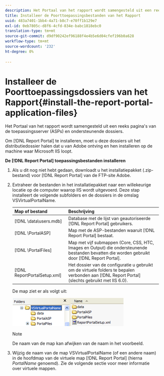 ```yaml
---
description: Het Portaal van het rapport wordt samengesteld uit een reeks pagina's van de toepassingsserver (ASPs) en ondersteunende dossiers.
title: Installeer de Poorttoepassingsbestanden van het Rapport
uuid: 483a7401-1bb4-4a71-b8c7-e70ff1b129e7
exl-id: 0eb7805c-d8f6-4cfd-834e-babc1818ebc0
translation-type: tm+mt
source-git-commit: d9df90242ef96188f4e4b5e6d04cfef196b0a628
workflow-type: tm+mt
source-wordcount: '232'
ht-degree: 0%

---
```


# Installeer de Poorttoepassingsdossiers van het Rapport{#install-the-report-portal-application-files}

Het Portaal van het rapport wordt samengesteld uit een reeks pagina&#39;s van de toepassingsserver (ASPs) en ondersteunende dossiers.

Om [!DNL Report Portal] te installeren, moet u deze dossiers uit het distributiedossier halen dat u van Adobe ontving en hen installeren op de machine waar Microsoft IIS loopt.

**De  [!DNL Report Portal] toepassingsbestanden installeren**

1. Als u dit nog niet hebt gedaan, downloadt u het installatiepakket (.zip-bestand) voor [!DNL Report Portal] van de FTP-site Adobe.
1. Extraheer de bestanden in het installatiepakket naar een willekeurige locatie op de computer waarop IIS wordt uitgevoerd. Deze stap installeert de volgende subfolders en de dossiers in de omslag VSVirtualPortalName.

   | Map of bestand | Beschrijving |
   |---|---|
   | [!DNL \data\users.mdb] | Database met de lijst van geautoriseerde [!DNL Report Portal] gebruikers. |
   | [!DNL \PortalASP\] | Map met de ASP-bestanden waaruit [!DNL Report Portal] bestaat. |
   | [!DNL \PortalFiles\] | Map met vijf submappen (Core, CSS, HTC, Images en Output) die ondersteunende bestanden bevatten die worden gebruikt door [!DNL Report Portal]. |
   | [!DNL ReportPortalSetup.xml] | Het dossier van de configuratie u gebruikt om de virtuele folders te bepalen verbonden aan [!DNL Report Portal] (slechts gebruikt met IIS 6.0). |

   De map ziet er als volgt uit:

   ![](assets/rptPort_scrn_installDir.png)

   >[!NOTE]
   >
   >De naam van de map kan afwijken van de naam in het voorbeeld.

1. Wijzig de naam van de map VSVirtualPortalName (of een andere naam) in de hoofdmap van de virtuele map [!DNL Report Portal] (hierna *PortalName* genoemd). Zie de volgende sectie voor meer informatie over virtuele mappen.
